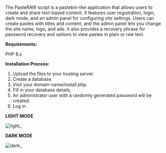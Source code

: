 The PasteRAW script is a pastebin-like application that allows users to create and share text-based content. It features user registration, login, dark mode, and an admin panel for configuring site settings. Users can create pastes with titles and content, and the admin panel lets you change the site name, logo, and ads. It also provides a recovery phrase for password recovery and options to view pastes in plain or raw text.

**Requirements:**

PHP 8.x

**Installation Process:**

1. Upload the files to your hosting server.
2. Create a database.
3. Visit your domain-name/install.php.
4. Fill in your database details.
5. An administrator user with a randomly generated password will be created.
6. Log in.

**LIGHT MODE**

![light_](https://github.com/user-attachments/assets/97d7c526-c541-43e6-8c99-82836d5600ca)


**DARK MODE**

![dark_](https://github.com/user-attachments/assets/86635481-b38d-410e-8715-884c70bda128)






